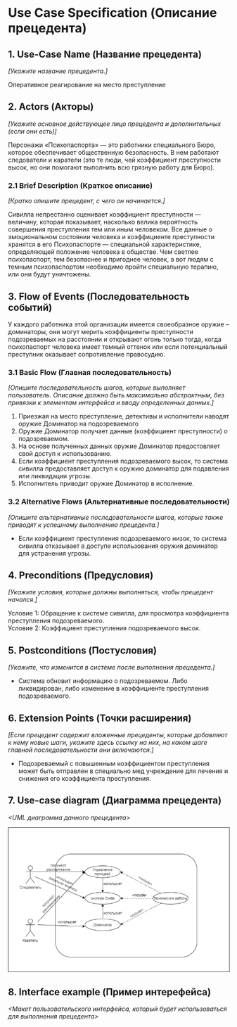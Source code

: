 # Use Case Speciﬁcation (Описание прецедента)  
  
## 1. Use-Case Name (Название прецедента)
*[Укажите название прецедента.]*  

Оперативное реагирование на место преступление
  
## 2. Actors (Акторы)
*[Укажите основное действующее лицо прецедента и дополнительных (если они есть)]*  

Персонажи «Психопаспорта» — это работники специального Бюро, которое обеспечивает общественную безопасность. В нем работают следователи и каратели (это те люди, чей коэффициент преступности высок, но они помогают выполнить всю грязную работу для Бюро). 

### 2.1 Brief Description (Краткое описание)
*[Кратко опишите прецедент, с чего он начинается.]*  

Сивилла непрестанно оценивает коэффициент преступности — величину, которая показывает, насколько велика вероятность совершения преступления тем или иным человеком. Все данные о эмоциональном состоянии человека и коэффициенте преступности хранятся в его Психопаспорте — специальной характеристике, определяющей положение человека в обществе. Чем светлее психопаспорт, тем безопаснее и пригоднее человек, а вот людям с темным психопаспортом необходимо пройти специальную терапию, или они будут уничтожены.  
  
## 3. Flow of Events (Последовательность событий)
  
У каждого работника этой организации имеется своеобразное оружие – доминаторы, они могут мерить коэффициенты преступности подозреваемых на расстоянии и открывают огонь только тогда, когда психопаспорт человека имеет темный оттенок или если потенциальный преступник оказывает сопротивление правосудию.
  
### 3.1 Basic Flow (Главная последовательность)
*[Опишите последовательность шагов, которые выполняет пользователь. Описание должно быть максимально абстрактным, без привязки к элементам интерфейса и вводу определенных данных.]*  
  
  1) Приезжая на место преступление, детективы и исполнители наводят оружие Доминатор на подозреваемого
  2) Оружие Доминатор получает данные (коэффициент преступности) о подозреваемом.
  3) На основе полученных данных оружие Доминатор предостовляет свой доступ к использованию.
  4) Если коэффициент преступления подозреваемого высок, то система сивилла предоставляет доступ к оружию доминатор для подавления или ликвидации угрозы.
  5) Исполнитель приводит оружие Доминатор в исполнение.
  
### 3.2 Alternative Flows (Альтернативные последовательности)
*[Опишите альтернативные последовательности шагов, которые также приводят к успешному выполнению прецедента.]*
  
* Если коэффициент преступления подозреваемого низок, то система сивилла отказывает в доступе использования оружия доминатор для устранения угрозы.
  
## 4. Preconditions (Предусловия)
*[Укажите условия, которые должны выполняться, чтобы прецедент начался.]*
  
Условие 1: Обращение к системе сивилла, для просмотра коэффициента преступления подозреваемого.  
Условие 2: Коэффициент преступления подозреваемого высок.
  
## 5. Postconditions (Постусловия)
*[Укажите, что изменится в системе после выполнения прецедента.]*
  
* Система обновит информацию о подозреваемом. Либо ликвидирован, либо изменение в коэффициенте преступления подозреваемого.
  
## 6. Extension Points (Точки расширения)
*[Если прецедент содержит вложенные прецеденты, которые добавляют к нему новые шаги, укажите здесь ссылку на них, на каком шаге главной последовательности они включаются.]*
  
* Подозреваемый с повышенным коэффициентом преступления может быть отправлен в специально мед учреждение для лечения и снижения его коэффициента преступления.
  
## 7. Use-case diagram (Диаграмма прецедента)
*<UML диаграмма данного прецедента>*  

 ![Диаграмма прецендента](https://github.com/FF220v/ITMO-Psychopass-Team/blob/use-case_1/docs/Диаграмма_прецендента_1.png)
   
 ## 8. Interface example (Пример интерефейса)
*<Макет пользовательского интерфейса, который будет использоваться для выполнения прецедента>*


